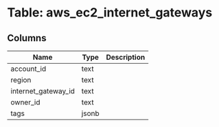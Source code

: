 
# Table: aws_ec2_internet_gateways

## Columns
| Name        | Type           | Description  |
| ------------- | ------------- | -----  |
|account_id|text||
|region|text||
|internet_gateway_id|text||
|owner_id|text||
|tags|jsonb||
